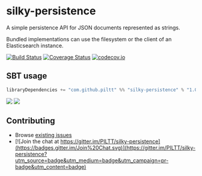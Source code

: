 silky-persistence
=====

A simple persistence API for JSON documents represented as strings.

Bundled implementations can use the filesystem or the client of an Elasticsearch instance.

[![Build Status](https://secure.travis-ci.org/PILTT/silky-persistence.svg)](http://travis-ci.org/PILTT/silky-persistence) [![Coverage Status](https://coveralls.io/repos/PILTT/silky-persistence/badge.svg?branch=master&service=github)](https://coveralls.io/github/PILTT/silky-persistence?branch=master) [![codecov.io](https://codecov.io/github/PILTT/silky-persistence/coverage.svg?branch=master)](https://codecov.io/github/PILTT/silky-persistence?branch=master&view=all)

## SBT usage

```scala
libraryDependencies += "com.github.piltt" %% "silky-persistence" % "1.0.23"
```

[<img src="https://img.shields.io/maven-central/v/com.github.piltt/silky-persistence_2.10*.svg?label=latest%20release%20for%202.10"/>](http://search.maven.org/#search%7Cga%7C1%7Cg%3Acom.github.piltt%20a%3Asilky-persistence_2.10) [<img src="https://img.shields.io/maven-central/v/com.github.piltt/silky-persistence_2.11*.svg?label=latest%20release%20for%202.11"/>](http://search.maven.org/#search%7Cga%7C1%7Cg%3Acom.github.piltt%20a%3Asilky-persistence_2.11)

## Contributing

 * Browse [existing issues](https://github.com/PILTT/silky-persistence/issues)
 * [![Join the chat at https://gitter.im/PILTT/silky-persistence](https://badges.gitter.im/Join%20Chat.svg)](https://gitter.im/PILTT/silky-persistence?utm_source=badge&utm_medium=badge&utm_campaign=pr-badge&utm_content=badge)
